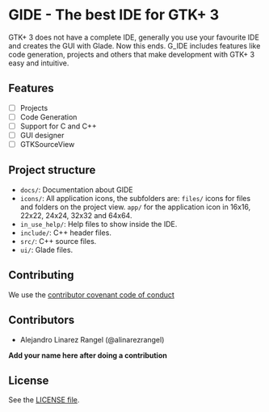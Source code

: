 # GIDE - The best IDE for GTK+ 3 #

GTK+ 3 does not have a complete IDE, generally you use your favourite
IDE and creates the GUI with Glade. Now this ends. G_IDE includes features
like code generation, projects and others that make development with
GTK+ 3 easy and intuitive.

## Features ##

- [ ] Projects
- [ ] Code Generation
- [ ] Support for C and C++
- [ ] GUI designer
- [ ] GTKSourceView

## Project structure ##

* `docs/`: Documentation about GIDE
* `icons/`: All application icons, the subfolders are: `files/` icons for
files and folders on the project view. `app/` for the application icon
in 16x16, 22x22, 24x24, 32x32 and 64x64.
* `in_use_help/`: Help files to show inside the IDE.
* `include/`: C++ header files.
* `src/`: C++ source files.
* `ui/`: Glade files.

## Contributing ##

We use the [contributor covenant code of conduct](CODEOFCONDUCT.md)

## Contributors ##

* Alejandro Linarez Rangel (@alinarezrangel)

**Add your name here after doing a contribution**

## License ##

See the [LICENSE file](LICENSE).

